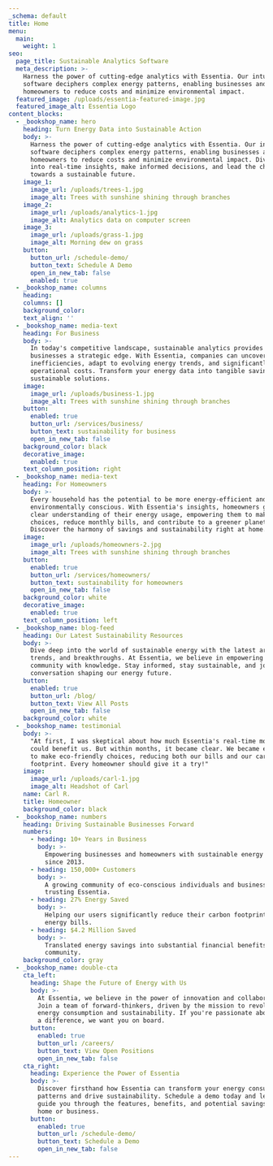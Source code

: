 ```yaml
---
_schema: default
title: Home
menu:
  main:
    weight: 1
seo:
  page_title: Sustainable Analytics Software
  meta_description: >-
    Harness the power of cutting-edge analytics with Essentia. Our intuitive
    software deciphers complex energy patterns, enabling businesses and
    homeowners to reduce costs and minimize environmental impact.
  featured_image: /uploads/essentia-featured-image.jpg
  featured_image_alt: Essentia Logo
content_blocks:
  - _bookshop_name: hero
    heading: Turn Energy Data into Sustainable Action
    body: >-
      Harness the power of cutting-edge analytics with Essentia. Our intuitive
      software deciphers complex energy patterns, enabling businesses and
      homeowners to reduce costs and minimize environmental impact. Dive deep
      into real-time insights, make informed decisions, and lead the charge
      towards a sustainable future.
    image_1:
      image_url: /uploads/trees-1.jpg
      image_alt: Trees with sunshine shining through branches
    image_2:
      image_url: /uploads/analytics-1.jpg
      image_alt: Analytics data on computer screen
    image_3:
      image_url: /uploads/grass-1.jpg
      image_alt: Morning dew on grass
    button:
      button_url: /schedule-demo/
      button_text: Schedule A Demo
      open_in_new_tab: false
      enabled: true
  - _bookshop_name: columns
    heading:
    columns: []
    background_color:
    text_align: ''
  - _bookshop_name: media-text
    heading: For Business
    body: >-
      In today's competitive landscape, sustainable analytics provides
      businesses a strategic edge. With Essentia, companies can uncover hidden
      inefficiencies, adapt to evolving energy trends, and significantly reduce
      operational costs. Transform your energy data into tangible savings and
      sustainable solutions.
    image:
      image_url: /uploads/business-1.jpg
      image_alt: Trees with sunshine shining through branches
    button:
      enabled: true
      button_url: /services/business/
      button_text: sustainability for business
      open_in_new_tab: false
    background_color: black
    decorative_image:
      enabled: true
    text_column_position: right
  - _bookshop_name: media-text
    heading: For Homeowners
    body: >-
      Every household has the potential to be more energy-efficient and
      environmentally conscious. With Essentia's insights, homeowners gain a
      clear understanding of their energy usage, empowering them to make smarter
      choices, reduce monthly bills, and contribute to a greener planet.
      Discover the harmony of savings and sustainability right at home.
    image:
      image_url: /uploads/homeowners-2.jpg
      image_alt: Trees with sunshine shining through branches
    button:
      enabled: true
      button_url: /services/homeowners/
      button_text: sustainability for homeowners
      open_in_new_tab: false
    background_color: white
    decorative_image:
      enabled: true
    text_column_position: left
  - _bookshop_name: blog-feed
    heading: Our Latest Sustainability Resources
    body: >-
      Dive deep into the world of sustainable energy with the latest articles,
      trends, and breakthroughs. At Essentia, we believe in empowering our
      community with knowledge. Stay informed, stay sustainable, and join the
      conversation shaping our energy future.
    button:
      enabled: true
      button_url: /blog/
      button_text: View All Posts
      open_in_new_tab: false
    background_color: white
  - _bookshop_name: testimonial
    body: >-
      "At first, I was skeptical about how much Essentia's real-time monitoring
      could benefit us. But within months, it became clear. We became empowered
      to make eco-friendly choices, reducing both our bills and our carbon
      footprint. Every homeowner should give it a try!"
    image:
      image_url: /uploads/carl-1.jpg
      image_alt: Headshot of Carl
    name: Carl R.
    title: Homeowner
    background_color: black
  - _bookshop_name: numbers
    heading: Driving Sustainable Businesses Forward
    numbers:
      - heading: 10+ Years in Business
        body: >-
          Empowering businesses and homeowners with sustainable energy solutions
          since 2013.
      - heading: 150,000+ Customers
        body: >-
          A growing community of eco-conscious individuals and businesses
          trusting Essentia.
      - heading: 27% Energy Saved
        body: >-
          Helping our users significantly reduce their carbon footprint and
          energy bills.
      - heading: $4.2 Million Saved
        body: >-
          Translated energy savings into substantial financial benefits for our
          community.
    background_color: gray
  - _bookshop_name: double-cta
    cta_left:
      heading: Shape the Future of Energy with Us
      body: >-
        At Essentia, we believe in the power of innovation and collaboration.
        Join a team of forward-thinkers, driven by the mission to revolutionize
        energy consumption and sustainability. If you're passionate about making
        a difference, we want you on board.
      button:
        enabled: true
        button_url: /careers/
        button_text: View Open Positions
        open_in_new_tab: false
    cta_right:
      heading: Experience the Power of Essentia
      body: >-
        Discover firsthand how Essentia can transform your energy consumption
        patterns and drive sustainability. Schedule a demo today and let us
        guide you through the features, benefits, and potential savings for your
        home or business.
      button:
        enabled: true
        button_url: /schedule-demo/
        button_text: Schedule a Demo
        open_in_new_tab: false
---
```

